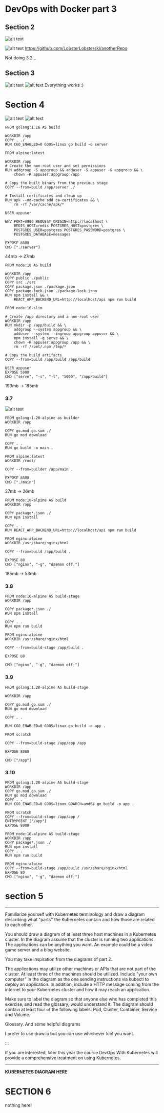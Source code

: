 # DevOps with Docker part 3
## Section 2
![alt text](image.png)

![alt text](image-1.png)
https://github.com/LobsterLobsterski/anotherRepo

Not doing 3.2...


## Section 3
![alt text](image-4.png)
![alt text](image-5.png)
Everything works :)

# Section 4
![alt text](image-6.png)
![alt text](image-7.png)
```
FROM golang:1.16 AS build

WORKDIR /app
COPY . ./
RUN CGO_ENABLED=0 GOOS=linux go build -o server

FROM alpine:latest

WORKDIR /app
# Create the non-root user and set permissions
RUN addgroup -S appgroup && adduser -S appuser -G appgroup && \
    chown -R appuser:appgroup /app

# Copy the built binary from the previous stage
COPY --from=build /app/server ./ 

# Install certificates and clean up
RUN apk --no-cache add ca-certificates && \
    rm -rf /var/cache/apk/*

USER appuser

ENV PORT=8080 REQUEST_ORIGIN=http://localhost \
    REDIS_HOST=redis POSTGRES_HOST=postgres \
    POSTGRES_USER=postgres POSTGRES_PASSWORD=postgres \
    POSTGRES_DATABASE=messages

EXPOSE 8080
CMD ["./server"]

```

44mb -> 27mb

```
FROM node:16 AS build

WORKDIR /app
COPY public ./public
COPY src ./src
COPY package.json ./package.json
COPY package-lock.json ./package-lock.json
RUN npm install && \
    REACT_APP_BACKEND_URL=http://localhost/api npm run build

FROM node:16-slim

# Create /app directory and a non-root user
WORKDIR /app
RUN mkdir -p /app/build && \
    addgroup --system appgroup && \
    adduser --system --ingroup appgroup appuser && \
    npm install -g serve && \
    chown -R appuser:appgroup /app && \
    rm -rf /root/.npm /tmp/*

# Copy the build artifacts
COPY --from=build /app/build /app/build

USER appuser
EXPOSE 5000
CMD ["serve", "-s", "-l", "5000", "/app/build"]
```

193mb -> 185mb

### 3.7
![alt text](image-8.png)
```
FROM golang:1.20-alpine as builder
WORKDIR /app

COPY go.mod go.sum ./
RUN go mod download

COPY . .
RUN go build -o main .

FROM alpine:latest
WORKDIR /root/

COPY --from=builder /app/main .

EXPOSE 8080
CMD ["./main"]
```
27mb -> 26mb
```
FROM node:16-alpine AS build
WORKDIR /app

COPY package*.json ./
RUN npm install

COPY . . 
RUN REACT_APP_BACKEND_URL=http://localhost/api npm run build

FROM nginx:alpine
WORKDIR /usr/share/nginx/html

COPY --from=build /app/build .

EXPOSE 80
CMD ["nginx", "-g", "daemon off;"]

```
185mb -> 53mb

### 3.8
```
FROM node:16-alpine AS build-stage
WORKDIR /app

COPY package*.json ./
RUN npm install

COPY . . 
RUN npm run build

FROM nginx:alpine
WORKDIR /usr/share/nginx/html

COPY --from=build-stage /app/build .

EXPOSE 80

CMD ["nginx", "-g", "daemon off;"]
```

### 3.9
```
FROM golang:1.20-alpine AS build-stage

WORKDIR /app

COPY go.mod go.sum ./
RUN go mod download

COPY . .

RUN CGO_ENABLED=0 GOOS=linux go build -o app .

FROM scratch

COPY --from=build-stage /app/app /app

EXPOSE 8080

CMD ["/app"]
```


### 3.10

```
FROM golang:1.20-alpine AS build-stage
WORKDIR /app
COPY go.mod go.sum ./
RUN go mod download
COPY . .
RUN CGO_ENABLED=0 GOOS=linux GOARCH=amd64 go build -o app .

FROM scratch
COPY --from=build-stage /app/app /
ENTRYPOINT ["/app"]
EXPOSE 8080

```

```
FROM node:16-alpine AS build-stage
WORKDIR /app
COPY package*.json ./
RUN npm install
COPY . .
RUN npm run build

FROM nginx:alpine
COPY --from=build-stage /app/build /usr/share/nginx/html
EXPOSE 80
CMD ["nginx", "-g", "daemon off;"]

```

# section 5
***
Familiarize yourself with Kubernetes terminology and draw a diagram describing what "parts" the Kubernetes contain and how those are related to each other.

You should draw a diagram of at least three host machines in a Kubernetes cluster. In the diagram assume that the cluster is running two applications. The applications can be anything you want. An example could be a video game server and a blog website.

You may take inspiration from the diagrams of part 2.

The applications may utilize other machines or APIs that are not part of the cluster. At least three of the machines should be utilized. Include "your own computer" in the diagram as the one sending instructions via kubectl to deploy an application. In addition, include a HTTP message coming from the internet to your Kubernetes cluster and how it may reach an application.

Make sure to label the diagram so that anyone else who has completed this exercise, and read the glossary, would understand it. The diagram should contain at least four of the following labels: Pod, Cluster, Container, Service and Volume.

Glossary. And some helpful diagrams

I prefer to use draw.io but you can use whichever tool you want.

:::

If you are interested, later this year the course DevOps With Kubernetes will provide a comprehensive treatment on using Kubernetes.
***

**KUBERNETES DIAGRAM HERE**

# SECTION 6
nothing here!